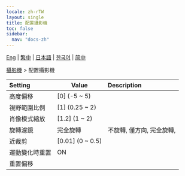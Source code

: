 ```yaml
---
locale: zh-rTW
layout: single
title: 配置攝影機
toc: false
sidebar:
  nav: "docs-zh"
---
```

[Eng](/dancexr/menu/2025.4/scene/config_camera) | [繁中](/tw/dancexr/menu/2025.4/scene/config_camera) | [日本語](/jp/dancexr/menu/2025.4/scene/config_camera) | [한국어](/kr/dancexr/menu/2025.4/scene/config_camera) | [简中](/zh/dancexr/menu/2025.4/scene/config_camera)

[攝影機](../menu#攝影機) > 配置攝影機



| Setting | Value | Description |
| :--- | --- | :--- |
| 高度偏移 | [0] (-5 ~ 5) | 
| 視野範圍比例 | [1] (0.25 ~ 2) | 
| 肖像模式縮放 | [1.2] (1 ~ 2) | 
| 旋轉濾鏡 | 完全旋轉 | 不旋轉, 僅方向, 完全旋轉, 
| 近裁剪 | [0.01] (0 ~ 0.5) | 
| 運動變化時重置 | ON | 
| 重置偏移 || 
